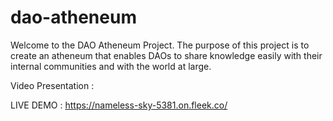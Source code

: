 # dao-atheneum
Welcome to the DAO Atheneum Project. The purpose of this project is to create an atheneum that enables DAOs to share knowledge easily with their internal communities 
and with the world at large. 


Video Presentation : 

LIVE DEMO : <a href="https://nameless-sky-5381.on.fleek.co/">https://nameless-sky-5381.on.fleek.co/</a>
